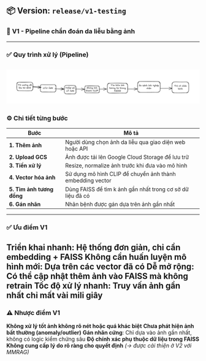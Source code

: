 ## 📦 Version: `release/v1-testing`

### 🧪 **V1 - Pipeline chẩn đoán da liễu bằng ảnh**

---

### ✅ **Quy trình xử lý (Pipeline)**
![ProcessImage](app/static/image_readme/h1.png)
---

### ⚙️ **Chi tiết từng bước**

| Bước                      | Mô tả                                                                          |
| ------------------------- | ------------------------------------------------------------------------------ |
| **1. Thêm ảnh**           | Người dùng chọn ảnh da liễu qua giao diện web hoặc API                         |
| **2. Upload GCS**         | Ảnh được tải lên Google Cloud Storage để lưu trữ                               |
| **3. Tiền xử lý**         | Resize, normalize ảnh trước khi đưa vào mô hình                                |
| **4. Vector hóa ảnh**     | Sử dụng mô hình CLIP để chuyển ảnh thành embedding vector                      |
| **5. Tìm ảnh tương đồng** | Dùng FAISS để tìm k ảnh gần nhất trong cơ sở dữ liệu đã có                     |
| **6. Gán nhãn**           | Nhãn bệnh được gán dựa trên ảnh gần nhất                                       |

---

### ✅ **Ưu điểm V1**

**Triển khai nhanh**: Hệ thống đơn giản, chỉ cần embedding + FAISS
**Không cần huấn luyện mô hình mới**: Dựa trên các vector đã có
**Dễ mở rộng**: Có thể cập nhật thêm ảnh vào FAISS mà không retrain
**Tốc độ xử lý nhanh**: Truy vấn ảnh gần nhất chỉ mất vài mili giây
---

### ⚠️ **Nhược điểm V1**

**Không xử lý tốt ảnh không rõ nét hoặc quá khác biệt**
**Chưa phát hiện ảnh bất thường (anomaly/outlier)**
**Gán nhãn cứng**: Chỉ dựa vào ảnh gần nhất, không có logic kiểm chứng sâu
**Độ chính xác phụ thuộc dữ liệu trong FAISS**
**Không cung cấp lý do rõ ràng cho quyết định** *(→ được cải thiện ở V2 với MMRAG)*

